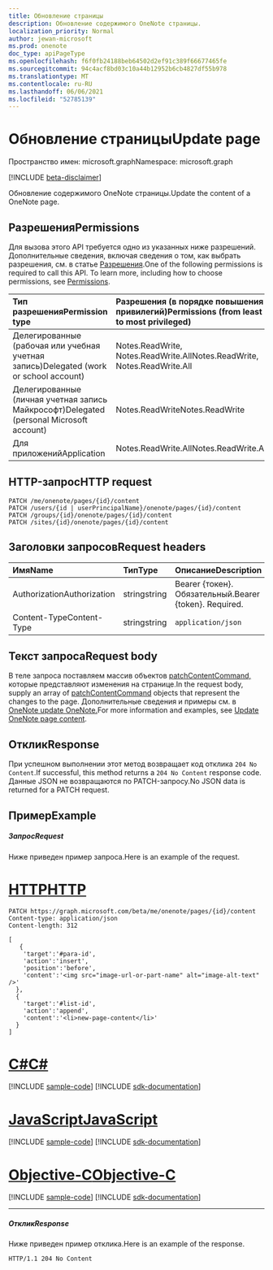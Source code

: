 ```yaml
---
title: Обновление страницы
description: Обновление содержимого OneNote страницы.
localization_priority: Normal
author: jewan-microsoft
ms.prod: onenote
doc_type: apiPageType
ms.openlocfilehash: f6f0fb24188beb64502d2ef91c389f66677465fe
ms.sourcegitcommit: 94c4acf8bd03c10a44b12952b6cb4827df55b978
ms.translationtype: MT
ms.contentlocale: ru-RU
ms.lasthandoff: 06/06/2021
ms.locfileid: "52785139"
---
```

# <a name="update-page"></a><span data-ttu-id="7a43d-103">Обновление страницы</span><span class="sxs-lookup"><span data-stu-id="7a43d-103">Update page</span></span>

<span data-ttu-id="7a43d-104">Пространство имен: microsoft.graph</span><span class="sxs-lookup"><span data-stu-id="7a43d-104">Namespace: microsoft.graph</span></span>

[!INCLUDE [beta-disclaimer](../../includes/beta-disclaimer.md)]

<span data-ttu-id="7a43d-105">Обновление содержимого OneNote страницы.</span><span class="sxs-lookup"><span data-stu-id="7a43d-105">Update the content of a OneNote page.</span></span>
## <a name="permissions"></a><span data-ttu-id="7a43d-106">Разрешения</span><span class="sxs-lookup"><span data-stu-id="7a43d-106">Permissions</span></span>
<span data-ttu-id="7a43d-p101">Для вызова этого API требуется одно из указанных ниже разрешений. Дополнительные сведения, включая сведения о том, как выбрать разрешения, см. в статье [Разрешения](/graph/permissions-reference).</span><span class="sxs-lookup"><span data-stu-id="7a43d-p101">One of the following permissions is required to call this API. To learn more, including how to choose permissions, see [Permissions](/graph/permissions-reference).</span></span>

|<span data-ttu-id="7a43d-109">Тип разрешения</span><span class="sxs-lookup"><span data-stu-id="7a43d-109">Permission type</span></span>      | <span data-ttu-id="7a43d-110">Разрешения (в порядке повышения привилегий)</span><span class="sxs-lookup"><span data-stu-id="7a43d-110">Permissions (from least to most privileged)</span></span>              |
|:--------------------|:---------------------------------------------------------|
|<span data-ttu-id="7a43d-111">Делегированные (рабочая или учебная учетная запись)</span><span class="sxs-lookup"><span data-stu-id="7a43d-111">Delegated (work or school account)</span></span> | <span data-ttu-id="7a43d-112">Notes.ReadWrite, Notes.ReadWrite.All</span><span class="sxs-lookup"><span data-stu-id="7a43d-112">Notes.ReadWrite, Notes.ReadWrite.All</span></span>    |
|<span data-ttu-id="7a43d-113">Делегированные (личная учетная запись Майкрософт)</span><span class="sxs-lookup"><span data-stu-id="7a43d-113">Delegated (personal Microsoft account)</span></span> | <span data-ttu-id="7a43d-114">Notes.ReadWrite</span><span class="sxs-lookup"><span data-stu-id="7a43d-114">Notes.ReadWrite</span></span>    |
|<span data-ttu-id="7a43d-115">Для приложений</span><span class="sxs-lookup"><span data-stu-id="7a43d-115">Application</span></span> | <span data-ttu-id="7a43d-116">Notes.ReadWrite.All</span><span class="sxs-lookup"><span data-stu-id="7a43d-116">Notes.ReadWrite.All</span></span> |

## <a name="http-request"></a><span data-ttu-id="7a43d-117">HTTP-запрос</span><span class="sxs-lookup"><span data-stu-id="7a43d-117">HTTP request</span></span>
<!-- { "blockType": "ignored" } -->
```http
PATCH /me/onenote/pages/{id}/content
PATCH /users/{id | userPrincipalName}/onenote/pages/{id}/content
PATCH /groups/{id}/onenote/pages/{id}/content
PATCH /sites/{id}/onenote/pages/{id}/content
```
## <a name="request-headers"></a><span data-ttu-id="7a43d-118">Заголовки запросов</span><span class="sxs-lookup"><span data-stu-id="7a43d-118">Request headers</span></span>
| <span data-ttu-id="7a43d-119">Имя</span><span class="sxs-lookup"><span data-stu-id="7a43d-119">Name</span></span>       | <span data-ttu-id="7a43d-120">Тип</span><span class="sxs-lookup"><span data-stu-id="7a43d-120">Type</span></span> | <span data-ttu-id="7a43d-121">Описание</span><span class="sxs-lookup"><span data-stu-id="7a43d-121">Description</span></span>|
|:-----------|:------|:----------|
| <span data-ttu-id="7a43d-122">Authorization</span><span class="sxs-lookup"><span data-stu-id="7a43d-122">Authorization</span></span>  | <span data-ttu-id="7a43d-123">string</span><span class="sxs-lookup"><span data-stu-id="7a43d-123">string</span></span>  | <span data-ttu-id="7a43d-p102">Bearer {токен}. Обязательный.</span><span class="sxs-lookup"><span data-stu-id="7a43d-p102">Bearer {token}. Required.</span></span> |
| <span data-ttu-id="7a43d-126">Content-Type</span><span class="sxs-lookup"><span data-stu-id="7a43d-126">Content-Type</span></span> | <span data-ttu-id="7a43d-127">string</span><span class="sxs-lookup"><span data-stu-id="7a43d-127">string</span></span> | `application/json` |

## <a name="request-body"></a><span data-ttu-id="7a43d-128">Текст запроса</span><span class="sxs-lookup"><span data-stu-id="7a43d-128">Request body</span></span>
<span data-ttu-id="7a43d-129">В теле запроса поставляем массив объектов [patchContentCommand,](../resources/patchcontentcommand.md) которые представляют изменения на странице.</span><span class="sxs-lookup"><span data-stu-id="7a43d-129">In the request body, supply an array of [patchContentCommand](../resources/patchcontentcommand.md) objects that represent the changes to the page.</span></span> <span data-ttu-id="7a43d-130">Дополнительные сведения и примеры см. в [OneNote update OneNote.](/graph/onenote-update-page)</span><span class="sxs-lookup"><span data-stu-id="7a43d-130">For more information and examples, see [Update OneNote page content](/graph/onenote-update-page).</span></span>

## <a name="response"></a><span data-ttu-id="7a43d-131">Отклик</span><span class="sxs-lookup"><span data-stu-id="7a43d-131">Response</span></span>

<span data-ttu-id="7a43d-132">При успешном выполнении этот метод возвращает код отклика `204 No Content`.</span><span class="sxs-lookup"><span data-stu-id="7a43d-132">If successful, this method returns a `204 No Content` response code.</span></span>  <span data-ttu-id="7a43d-133">Данные JSON не возвращаются по PATCH-запросу.</span><span class="sxs-lookup"><span data-stu-id="7a43d-133">No JSON data is returned for a PATCH request.</span></span>
## <a name="example"></a><span data-ttu-id="7a43d-134">Пример</span><span class="sxs-lookup"><span data-stu-id="7a43d-134">Example</span></span>
##### <a name="request"></a><span data-ttu-id="7a43d-135">Запрос</span><span class="sxs-lookup"><span data-stu-id="7a43d-135">Request</span></span>
<span data-ttu-id="7a43d-136">Ниже приведен пример запроса.</span><span class="sxs-lookup"><span data-stu-id="7a43d-136">Here is an example of the request.</span></span>

# <a name="http"></a>[<span data-ttu-id="7a43d-137">HTTP</span><span class="sxs-lookup"><span data-stu-id="7a43d-137">HTTP</span></span>](#tab/http)
<!-- {
  "blockType": "request",
  "name": "update_page"
}-->
```http
PATCH https://graph.microsoft.com/beta/me/onenote/pages/{id}/content
Content-type: application/json
Content-length: 312

[
   {
    'target':'#para-id',
    'action':'insert',
    'position':'before',
    'content':'<img src="image-url-or-part-name" alt="image-alt-text" />'
  }, 
  {
    'target':'#list-id',
    'action':'append',
    'content':'<li>new-page-content</li>'
  }
]
```
# <a name="c"></a>[<span data-ttu-id="7a43d-138">C#</span><span class="sxs-lookup"><span data-stu-id="7a43d-138">C#</span></span>](#tab/csharp)
[!INCLUDE [sample-code](../includes/snippets/csharp/update-page-csharp-snippets.md)]
[!INCLUDE [sdk-documentation](../includes/snippets/snippets-sdk-documentation-link.md)]

# <a name="javascript"></a>[<span data-ttu-id="7a43d-139">JavaScript</span><span class="sxs-lookup"><span data-stu-id="7a43d-139">JavaScript</span></span>](#tab/javascript)
[!INCLUDE [sample-code](../includes/snippets/javascript/update-page-javascript-snippets.md)]
[!INCLUDE [sdk-documentation](../includes/snippets/snippets-sdk-documentation-link.md)]

# <a name="objective-c"></a>[<span data-ttu-id="7a43d-140">Objective-C</span><span class="sxs-lookup"><span data-stu-id="7a43d-140">Objective-C</span></span>](#tab/objc)
[!INCLUDE [sample-code](../includes/snippets/objc/update-page-objc-snippets.md)]
[!INCLUDE [sdk-documentation](../includes/snippets/snippets-sdk-documentation-link.md)]

---

##### <a name="response"></a><span data-ttu-id="7a43d-141">Отклик</span><span class="sxs-lookup"><span data-stu-id="7a43d-141">Response</span></span>
<span data-ttu-id="7a43d-142">Ниже приведен пример отклика.</span><span class="sxs-lookup"><span data-stu-id="7a43d-142">Here is an example of the response.</span></span> 
<!-- {
  "blockType": "response"
} -->
```http
HTTP/1.1 204 No Content
```

<!-- uuid: 8fcb5dbc-d5aa-4681-8e31-b001d5168d79
2015-10-25 14:57:30 UTC -->
<!--
{
  "type": "#page.annotation",
  "description": "Update page",
  "keywords": "",
  "section": "documentation",
  "tocPath": "",
  "suppressions": [
  ]
}
-->


